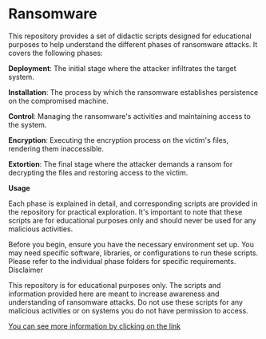 # Ransomware 

This repository provides a set of didactic scripts designed for educational purposes to help understand the different phases of ransomware attacks. It covers the following phases:

**Deployment**: The initial stage where the attacker infiltrates the target system.

**Installation**: The process by which the ransomware establishes persistence on the compromised machine.

**Control**: Managing the ransomware's activities and maintaining access to the system.

**Encryption**: Executing the encryption process on the victim's files, rendering them inaccessible.

**Extortion**: The final stage where the attacker demands a ransom for decrypting the files and restoring access to the victim.

**Usage**

Each phase is explained in detail, and corresponding scripts are provided in the repository for practical exploration. It's important to note that these scripts are for educational purposes only and should never be used for any malicious activities.


Before you begin, ensure you have the necessary environment set up. You may need specific software, libraries, or configurations to run these scripts. Please refer to the individual phase folders for specific requirements.
Disclaimer

This repository is for educational purposes only. The scripts and information provided here are meant to increase awareness and understanding of ransomware attacks. Do not use these scripts for any malicious activities or on systems you do not have permission to access.


 [You can see more information by clicking on the link](https://dev.to/shahahaco/do-not-click-its-ransomware-20mb)